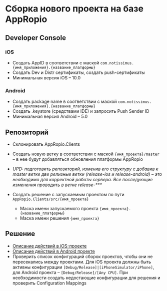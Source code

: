 # Сборка нового проекта на базе AppRopio

## Developer Console

### iOS

* Создать AppID в соответствии с маской `com.notissimus.{имя_приложения}.{название_платформы}`
* Создать Dev и Distr сертификаты, создать push-сертификаты
* Минимальная версия iOS – 10.0

### Android

* Создать package name в соответствии с маской `com.notissimus.{имя_приложения}.{название_платформы}`
* Создать .keystore (средствами IDE) и запросить Push Sender ID
* Минимальная версия Android – 5.0

## Репозиторий

* Склонировать AppRopio.Clients
* Создать новую ветку в соответствии с маской `{имя_проекта}/master` – в нее будут добавляться обновления платформы AppRopio

* _UPD: подготовить репозиторий, изменив его структуру с добавив к master ветке две релизные ветки (release-ios и release-android) – это необходимо для корректной работы сервера. Все последующие изменения проводить в ветке release-***_

* Создать решение с запускаемым проектом по пути `AppRopio.Clients/src/{имя_проекта}`
  * Маска имени запускаемого проекта `{имя_проекта}.{название_платформы}`
  * Маска имени решения `{имя_проекта}`

## Решение

* [Описание действий в iOS-проекте](sborka-novogo-proekta/deistviya-v-ios-proekte.md)
* [Описание действий в Android проекте](sborka-novogo-proekta/deistviya-v-android-proekte.md)
* Проверить список конфигураций сборок проектов, чтобы они не пересекались между проектами. Для iOS проекта должны быть активны конфигурации `[Debug/Release]|[iPhoneSimulator/iPhone]`, для Android проекта – `[Debug/Release]/[Any CPU]`. При необходимости создать недостающие конфигурации для решения и проверить Configuration Mappings



